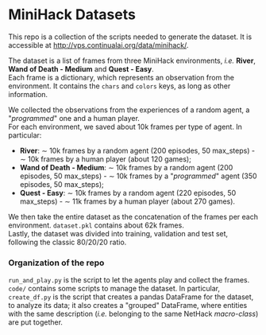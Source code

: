 # MiniHack Datasets
This repo is a collection of the scripts needed to generate the dataset. It is accessible at http://vps.continualai.org/data/minihack/.

The dataset is a list of frames from three MiniHack environments, *i.e.* **River**, **Wand of Death - Medium** and **Quest - Easy**.<br/>
Each frame is a dictionary, which represents an observation from the environment. It contains the `chars` and `colors` keys, as long as other information.

We collected the observations from the experiences of a random agent, a "*programmed*" one and a human player.<br/>
For each environment, we saved about 10k frames per type of agent. In particular:

+ **River**: $\sim$ 10k frames by a random agent (200 episodes, 50 max_steps) - $\sim$ 10k frames by a human player (about 120 games);
+ **Wand of Death - Medium**: $\sim$ 10k frames by a random agent (200 episodes, 50 max_steps) - $\sim$ 10k frames by a "*programmed*" agent (350 episodes, 50 max_steps);
+ **Quest - Easy**: $\sim$ 10k frames by a random agent (220 episodes, 50 max_steps) - $\sim$ 11k frames by a human player (about 270 games).

We then take the entire dataset as the concatenation of the frames per each environment. `dataset.pkl` contains about 62k frames.<br/>
Lastly, the dataset was divided into training, validation and test set, following the classic 80/20/20 ratio.


### Organization of the repo
`run_and_play.py` is the script to let the agents play and collect the frames.<br/>
`code/` contains some scripts to manage the dataset. In particular, `create_df.py` is the script that creates a pandas DataFrame for the dataset, to analyze its data; it also creates a "grouped" DataFrame, where entities with the same description (*i.e.* belonging to the same NetHack *macro-class*) are put together.
